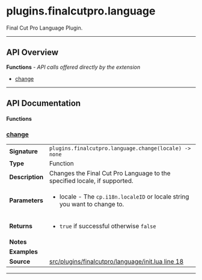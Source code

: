 # plugins.finalcutpro.language

Final Cut Pro Language Plugin.

---

## API Overview
**Functions** - _API calls offered directly by the extension_
 * [change](#change)


---

## API Documentation

#### Functions


### [change](#change)

|                                             |                                                                                     |
| --------------------------------------------|-------------------------------------------------------------------------------------|
| **Signature**                               | `plugins.finalcutpro.language.change(locale) -> none`                                                                    |
| **Type**                                    | Function                                                                     |
| **Description**                             | Changes the Final Cut Pro Language to the specified locale, if supported.                                                                     |
| **Parameters**                              | <ul><li>locale - The `cp.i18n.localeID` or locale string you want to change to.</li></ul> |
| **Returns**                                 | <ul><li>`true` if successful otherwise `false`</li></ul>          |
| **Notes**                                   | <ul></ul> |
| **Examples**                                | <ul></ul> |
| **Source**                                  | [src/plugins/finalcutpro/language/init.lua line 18](https://github.com/CommandPost/CommandPost/blob/develop/src/plugins/finalcutpro/language/init.lua#L18) |

---

